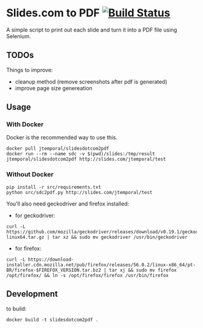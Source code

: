 # Slides.com to PDF [![Build Status](https://travis-ci.com/jtemporal/slidesdotcom2pdf.svg?branch=master)](https://travis-ci.com/jtemporal/slidesdotcom2pdf)

A simple script to print out each slide and turn it into a PDF file using Selenium.

## TODOs

Things to improve:

- cleanup method (remove screenshots after pdf is generated)
- improve page size genereation

## Usage

### With Docker

Docker is the recommended way to use this.

```
docker pull jtemporal/slidesdotcom2pdf
docker run --rm --name sdc -v $(pwd)/slides:/tmp/result jtemporal/slidesdotcom2pdf http://slides.com/jtemporal/test
```

### Without Docker

```
pip install -r src/requirements.txt
python src/sdc2pdf.py http://slides.com/jtemporal/test
```

You'll also need geckodriver and firefox installed:

- for geckodriver:

```
curl -L https://github.com/mozilla/geckodriver/releases/download/v0.19.1/geckodriver-$GECKODRIVER_VERSION-linux64.tar.gz | tar xz && sudo mv geckodriver /usr/bin/geckodriver
```

- for firefox:

```
curl -L https://download-installer.cdn.mozilla.net/pub/firefox/releases/56.0.2/linux-x86_64/pt-BR/firefox-$FIREFOX_VERSION.tar.bz2 | tar xj && sudo mv firefox /opt/firefox/ && ln -s /opt/firefox/firefox /usr/bin/firefox
```

## Development

to build:

```
docker build -t slidesdotcom2pdf .
```

